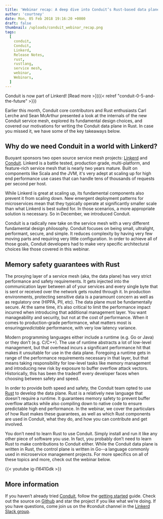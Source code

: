 ```yaml
---
title: 'Webinar recap: A deep dive into Conduit’s Rust-based data plane'
author: 'courtney'
date: Mon, 05 Feb 2018 19:16:20 +0000
draft: false
thumbnail: /uploads/conduit_webinar_recap.png
tags:
  [
    conduit,
    Conduit,
    Linkerd,
    Release Notes,
    rust,
    rustlang,
    service mesh,
    webinar,
    Webinars,
  ]
---
```


Conduit is now part of Linkerd! [Read more >]({{< relref
"conduit-0-5-and-the-future" >}})

Earlier this month, Conduit core contributors and Rust enthusiasts Carl Lerche
and Sean McArthur presented a look at the internals of the new Conduit service
mesh, explored its fundamental design choices, and covered our motivations for
writing the Conduit data plane in Rust. In case you missed it, we have some of
the key takeaways below.

## Why do we need Conduit in a world with Linkerd?

Buoyant sponsors two open source service mesh
projects: [Linkerd](https://linkerd.io) and [Conduit](https://conduit.io).
Linkerd is a battle tested, production grade, multi-platform, and feature-rich
service mesh that is nearly two years mature. Built on components like Scala and
the JVM, it's very adept at scaling up for high end performance use cases that
can handle tens of thousands of requests per second per host.

While Linkerd is great at scaling up, its fundamental components also prevent it
from scaling down. New emergent deployment patterns for microservices mean that
they typically operate at significantly smaller scale than what Linkerd is best
suited for. In those scenarios, a more appropriate solution is necessary. So in
December, we introduced Conduit.

Conduit is a radically new take on the service mesh with a very different
fundamental design philosophy. Conduit focuses on being small, ultralight,
performant, secure, and simple. It reduces complexity by having very few moving
parts and requiring very little configuration. In order to achieve all of those
goals, Conduit developers had to make very specific architectural choices like
those covered in this webinar.

## Memory safety guarantees with Rust

The proxying layer of a service mesh (aka, the data plane) has very strict
performance and safety requirements. It gets injected into the communication
layer between all of your services and every single byte that is sent or
received over the network gets routed through it. In production environments,
protecting sensitive data is a paramount concern as well as as regulatory one
(HIPPA, PII, etc). The data plane must be fundamentally secure. At the same
time, it’s also critical to limit the performance impact incurred when
introducing that additional management layer. You want manageability and
security, but not at the cost of performance. When it comes to production-grade
performance, what matters most is ensuring*predictable* performance, with very
low latency variance.

Modern programming languages either include a runtime (e.g. Go or Java) or they
don’t (e.g. C/C++). The use of runtime abstracts a lot of low-level management,
but that overhead incurs a significant performance hit that makes it unsuitable
for use in the data plane. Foregoing a runtime gets in range of the performance
requirements necessary in that layer, but that means taking responsibility for
low-level tasks like memory management and introducing new risk by exposure to
buffer overflow attack vectors. Historically, this has been the tradeoff every
developer faces when choosing between safety and speed.

In order to provide both speed and safety, the Conduit team opted to use
[Rust](https://www.rust-lang.org/) to develop the data plane. Rust is a
relatively new language that doesn't require a runtime. It guarantees memory
safety to prevent buffer overflow attacks while also compiling down to native
code to ensure predictable high end performance. In the webinar, we cover the
particulars of how Rust makes these guarantees, as well as which Rust components
are used in Conduit, what they do, and how you can contribute and get involved.

You don’t need to learn Rust to use Conduit. Simply install and run it like any
other piece of software you use. In fact, you probably don’t need to learn Rust
to make contributions to Conduit either. While the Conduit data plane is written
in Rust, the control plane is written in Go--a language commonly used in
microservice management projects. For more specifics on all of these topics and
more, check out the webinar below.

{{< youtube ig-I1641Gdk >}}

## More information

If you haven’t already tried [Conduit](http://conduit.io), follow the [getting
started](https://conduit.io/getting-started/) guide. Check out the source on
[Github](https://github.com/runconduit/conduit) and star the project if you like
what we’re doing. If you have questions, come join us on the #conduit channel in
the [Linkerd Slack group](http://linkerd.slack.com).
